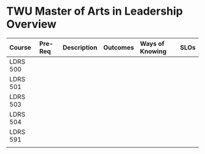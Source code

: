 # TWU Master of Arts in Leadership Overview

| Course | Pre-Req | Description | Outcomes | Ways of Knowing | SLOs |
| :--- | :--- | :--- | :--- | :--- | :--- |
| LDRS 500 |  |  |  |  |  |
| LDRS 501 |  |  |  |  |  |
| LDRS 503 |  |  |  |  |  |
| LDRS 504 |  |  |  |  |  |
| LDRS 591 |  |  |  |  |  |
|  |  |  |  |  |  |



